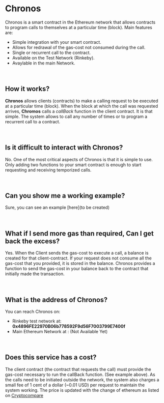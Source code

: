# Chronos 
Chronos is a smart contract in the Ethereum network that allows contracts to program calls to themselves at a particular time (block).
Main features are:


* Simple integration with your smart contract.
* Allows for redrawal of the gas-cost not consumed during the call.
* Single or recurrent call to the contract.
* Available on the Test Network (Rinkeby).
* Avaylable in the main Network.
<br><br><br>


## How it works?
**Chronos** allows clients (contracts) to make a calling request to be executed at a particular time (block). When the block at which the call was requested arrives, **Chromos** calls a *callBack* function in the client contract. It is that simple. The system allows to call any number of times or to program a recurrent call to a contract. 
<br><br><br>


## Is it difficult to interact with Chronos?
No. One of the most critical aspects of Chronos is that it is simple to use. Only adding two functions to your smart contract is enough to start requesting and receiving temporized calls. 
<br><br><br>


## Can you show me a working example?
Sure, you can see an example [here](to be created)
<br><br><br>


## What if I send more gas than required, Can I get back the excess?
Yes. When the Client sends the gas-cost to execute a call, a balance is created for that client-contract. If your request does not consume all the gas-cost that you provided, it is stored in the balance. Chronos provides a function to send the gas-cost in your balance back to the contract that initially made the transaction. 
<br><br><br>


## What is the address of Chronos?
You can reach Chronos on:
* Rinkeby test network at: **0x4896FE22970B06b778592F9d56F7003799E7400f**
* Main Ethereum Network at : (Not Available Yet)
<br><br><br>



## Does this service has a cost?
The client contract (the contract that requests the call) must provide the gas-cost necessary to run the callBack function. (See example above). As the calls need to be initiated outside the network, the system also charges a small fee of  1 cent of a dollar (~0.01 USD) per request to maintain the system working. The price is updated with the change of ethereum as listed on [Cryptocompare](https://www.cryptocompare.com/coins/eth/overview/USD)
<br><br><br>
